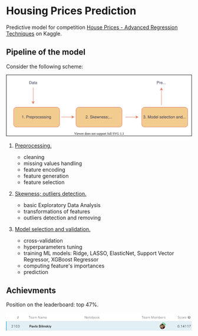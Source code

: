 # Housing Prices Prediction

Predictive model for competition [House Prices - Advanced Regression Techniques](https://www.kaggle.com/c/house-prices-advanced-regression-techniques) on Kaggle.

## Pipeline of the model

Consider the following scheme:
<p align="center">
   <img src="images/pipeline.svg" />
</p>

1. [Preprocessing.](data_preparation.ipynb)
   - cleaning
   - missing values handling
   - feature encoding
   - feature generation
   - feature selection

2. [Skewness; outliers detection.](skewness_and_outliers.ipynb)
   - basic Exploratory Data Analysis
   - transformations of features
   - outliers detection and removing

3. [Model selection and validation.](training_and_model_selection.ipynb )
   - cross-validation
   - hyperparameters tuning
   - training ML models: Ridge, LASSO, ElasticNet, Support Vector Regressor, XGBoost Regressor
   - computing feature's importances
   - prediction

## Achievments
Position on the leaderboard: top 47%.

![Leaderboard](images/leaderboard.jpeg)

